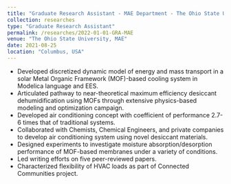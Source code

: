 ```yaml
---
title: "Graduate Research Assistant - MAE Department - The Ohio State University - Spring 2019 – Fall 2019"
collection: researches
type: "Graduate Research Assistant"
permalink: /researches/2022-01-01-GRA-MAE
venue: "The Ohio State University, MAE"
date: 2021-08-25
location: "Columbus, USA"
---
```


* Developed discretized dynamic model of energy and mass transport in a solar Metal Organic Framework
(MOF)-based cooling system in Modelica language and EES.
* Articulated pathway to near-theoretical maximum efficiency desiccant dehumidification using MOFs
through extensive physics-based modeling and optimization campaign.
* Developed air conditioning concept with coefficient of performance 2.7-6 times that of traditional
systems.
* Collaborated with Chemists, Chemical Engineers, and private companies to develop air conditioning
system using novel desiccant materials.
* Designed experiments to investigate moisture absorption/desorption performance of MOF-based
membranes under a variety of conditions.
* Led writing efforts on five peer-reviewed papers.
* Characterized flexibility of HVAC loads as part of Connected Communities project.



